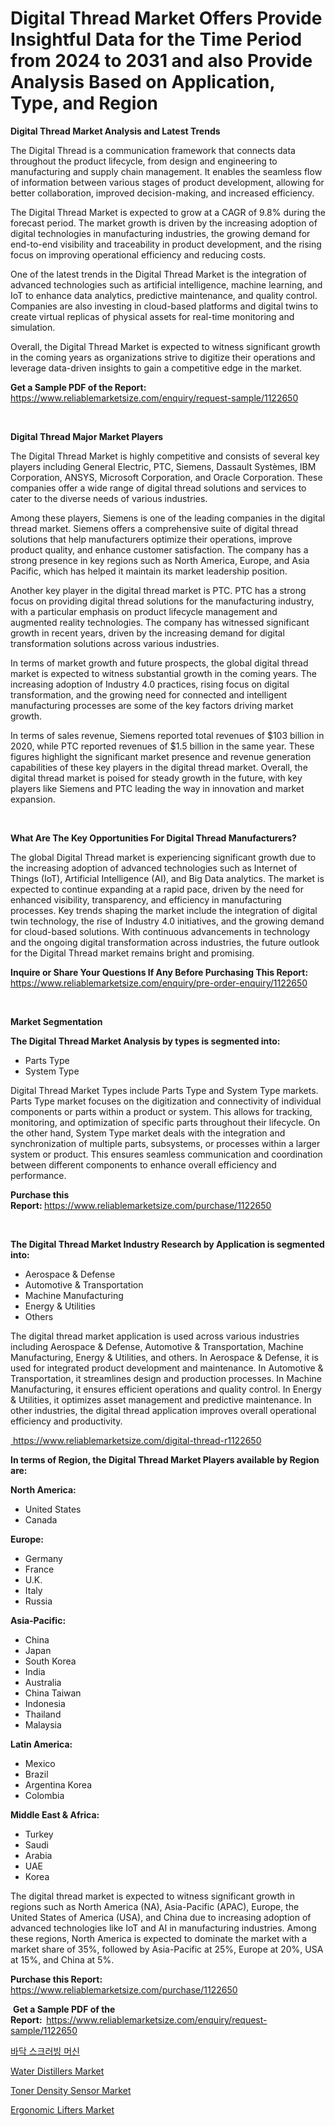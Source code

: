 <p><h1>Digital Thread Market Offers Provide Insightful Data for the Time Period from 2024 to 2031 and also Provide Analysis Based on Application, Type, and Region</h1></p><p><strong>Digital Thread Market Analysis and Latest Trends</strong></p>
<p><p>The Digital Thread is a communication framework that connects data throughout the product lifecycle, from design and engineering to manufacturing and supply chain management. It enables the seamless flow of information between various stages of product development, allowing for better collaboration, improved decision-making, and increased efficiency.</p><p>The Digital Thread Market is expected to grow at a CAGR of 9.8% during the forecast period. The market growth is driven by the increasing adoption of digital technologies in manufacturing industries, the growing demand for end-to-end visibility and traceability in product development, and the rising focus on improving operational efficiency and reducing costs.</p><p>One of the latest trends in the Digital Thread Market is the integration of advanced technologies such as artificial intelligence, machine learning, and IoT to enhance data analytics, predictive maintenance, and quality control. Companies are also investing in cloud-based platforms and digital twins to create virtual replicas of physical assets for real-time monitoring and simulation.</p><p>Overall, the Digital Thread Market is expected to witness significant growth in the coming years as organizations strive to digitize their operations and leverage data-driven insights to gain a competitive edge in the market.</p></p>
<p><strong>Get a Sample PDF of the Report:&nbsp;</strong> <a href="https://www.reliablemarketsize.com/enquiry/request-sample/1122650">https://www.reliablemarketsize.com/enquiry/request-sample/1122650</a></p>
<p>&nbsp;</p>
<p><strong>Digital Thread Major Market Players</strong></p>
<p><p>The Digital Thread Market is highly competitive and consists of several key players including General Electric, PTC, Siemens, Dassault Systèmes, IBM Corporation, ANSYS, Microsoft Corporation, and Oracle Corporation. These companies offer a wide range of digital thread solutions and services to cater to the diverse needs of various industries.</p><p>Among these players, Siemens is one of the leading companies in the digital thread market. Siemens offers a comprehensive suite of digital thread solutions that help manufacturers optimize their operations, improve product quality, and enhance customer satisfaction. The company has a strong presence in key regions such as North America, Europe, and Asia Pacific, which has helped it maintain its market leadership position.</p><p>Another key player in the digital thread market is PTC. PTC has a strong focus on providing digital thread solutions for the manufacturing industry, with a particular emphasis on product lifecycle management and augmented reality technologies. The company has witnessed significant growth in recent years, driven by the increasing demand for digital transformation solutions across various industries.</p><p>In terms of market growth and future prospects, the global digital thread market is expected to witness substantial growth in the coming years. The increasing adoption of Industry 4.0 practices, rising focus on digital transformation, and the growing need for connected and intelligent manufacturing processes are some of the key factors driving market growth.</p><p>In terms of sales revenue, Siemens reported total revenues of $103 billion in 2020, while PTC reported revenues of $1.5 billion in the same year. These figures highlight the significant market presence and revenue generation capabilities of these key players in the digital thread market. Overall, the digital thread market is poised for steady growth in the future, with key players like Siemens and PTC leading the way in innovation and market expansion.</p></p>
<p>&nbsp;</p>
<p><strong>What Are The Key Opportunities For Digital Thread Manufacturers?</strong></p>
<p><p>The global Digital Thread market is experiencing significant growth due to the increasing adoption of advanced technologies such as Internet of Things (IoT), Artificial Intelligence (AI), and Big Data analytics. The market is expected to continue expanding at a rapid pace, driven by the need for enhanced visibility, transparency, and efficiency in manufacturing processes. Key trends shaping the market include the integration of digital twin technology, the rise of Industry 4.0 initiatives, and the growing demand for cloud-based solutions. With continuous advancements in technology and the ongoing digital transformation across industries, the future outlook for the Digital Thread market remains bright and promising.</p></p>
<p><strong>Inquire or Share Your Questions If Any Before Purchasing This Report:</strong> <a href="https://www.reliablemarketsize.com/enquiry/pre-order-enquiry/1122650">https://www.reliablemarketsize.com/enquiry/pre-order-enquiry/1122650</a></p>
<p>&nbsp;</p>
<p><strong>Market Segmentation</strong></p>
<p><strong>The Digital Thread Market Analysis by types is segmented into:</strong></p>
<p><ul><li>Parts Type</li><li>System Type</li></ul></p>
<p><p>Digital Thread Market Types include Parts Type and System Type markets. Parts Type market focuses on the digitization and connectivity of individual components or parts within a product or system. This allows for tracking, monitoring, and optimization of specific parts throughout their lifecycle. On the other hand, System Type market deals with the integration and synchronization of multiple parts, subsystems, or processes within a larger system or product. This ensures seamless communication and coordination between different components to enhance overall efficiency and performance.</p></p>
<p><strong>Purchase this Report:&nbsp;</strong><a href="https://www.reliablemarketsize.com/purchase/1122650">https://www.reliablemarketsize.com/purchase/1122650</a></p>
<p>&nbsp;</p>
<p><strong>The Digital Thread Market Industry Research by Application is segmented into:</strong></p>
<p><ul><li>Aerospace & Defense</li><li>Automotive & Transportation</li><li>Machine Manufacturing</li><li>Energy & Utilities</li><li>Others</li></ul></p>
<p><p>The digital thread market application is used across various industries including Aerospace & Defense, Automotive & Transportation, Machine Manufacturing, Energy & Utilities, and others. In Aerospace & Defense, it is used for integrated product development and maintenance. In Automotive & Transportation, it streamlines design and production processes. In Machine Manufacturing, it ensures efficient operations and quality control. In Energy & Utilities, it optimizes asset management and predictive maintenance. In other industries, the digital thread application improves overall operational efficiency and productivity.</p></p>
<p><a href="https://www.reliablemarketsize.com/digital-thread-r1122650">&nbsp;https://www.reliablemarketsize.com/digital-thread-r1122650</a></p>
<p><strong>In terms of Region, the Digital Thread Market Players available by Region are:</strong></p>
<p>
    <p> <strong> North America: </strong>
        <ul>
            <li>United States</li>
            <li>Canada</li>
        </ul>
        </p> 
    <p> <strong> Europe: </strong>
        <ul>
            <li>Germany</li>
            <li>France</li>
            <li>U.K.</li>
            <li>Italy</li>
            <li>Russia</li>
        </ul>
        </p> 
    <p> <strong> Asia-Pacific: </strong>
        <ul>
            <li>China</li>
            <li>Japan</li>
            <li>South Korea</li>
            <li>India</li>
            <li>Australia</li>
            <li>China Taiwan</li>
            <li>Indonesia</li>
            <li>Thailand</li>
            <li>Malaysia</li>
        </ul>
        </p> 
    <p> <strong> Latin America: </strong>
        <ul>
            <li>Mexico</li>
            <li>Brazil</li>
            <li>Argentina Korea</li>
            <li>Colombia</li>
        </ul>
        </p> 
    <p> <strong> Middle East & Africa: </strong>
        <ul>
            <li>Turkey</li>
            <li>Saudi</li>
            <li>Arabia</li>
            <li>UAE</li>
            <li>Korea</li>
        </ul>
    </p>
    </p>
<p><p>The digital thread market is expected to witness significant growth in regions such as North America (NA), Asia-Pacific (APAC), Europe, the United States of America (USA), and China due to increasing adoption of advanced technologies like IoT and AI in manufacturing industries. Among these regions, North America is expected to dominate the market with a market share of 35%, followed by Asia-Pacific at 25%, Europe at 20%, USA at 15%, and China at 5%.</p></p>
<p><strong>Purchase this Report: </strong><a href="https://www.reliablemarketsize.com/purchase/1122650">https://www.reliablemarketsize.com/purchase/1122650</a></p>
<p>&nbsp;<strong>Get a Sample PDF of the Report:&nbsp;&nbsp;</strong><a href="https://www.reliablemarketsize.com/enquiry/request-sample/1122650">https://www.reliablemarketsize.com/enquiry/request-sample/1122650</a></p>
<p><strong></strong></p>
<p><p><a href="https://github.com/Nicolasrown5/Market-Research-Report-List-2/blob/main/155193457865.md">바닥 스크러빙 머신</a></p><p><a href="https://www.linkedin.com/pulse/in-depth-analysis-global-water-distillers-market-scope-its-8l2pc">Water Distillers Market</a></p><p><a href="https://issuu.com/reportprime-2/docs/toner-density-sensor-market-size-2030.pptx">Toner Density Sensor Market</a></p><p><a href="https://www.linkedin.com/pulse/ergonomic-lifters-market-research-report-includes-analysis-size-d3aec">Ergonomic Lifters Market</a></p></p>